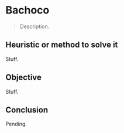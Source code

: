 # Bachoco
> Description.

## Heuristic or method to solve it
Stuff.

## Objective
Stuff.

## Conclusion
Pending.
